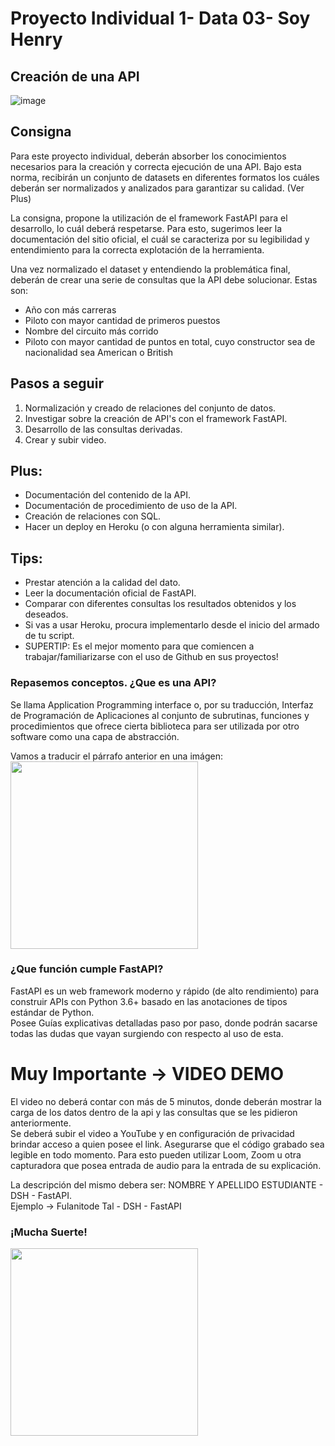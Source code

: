 # Proyecto Individual 1- Data 03- Soy Henry   
## Creación de una API
![image](https://user-images.githubusercontent.com/108296379/182138583-9011699a-f009-4454-885e-80dca182b6c8.png)

## Consigna
Para este proyecto individual, deberán absorber los conocimientos necesarios para la creación y correcta ejecución de una API. Bajo esta norma, recibirán un conjunto de datasets en diferentes formatos los cuáles deberán ser normalizados y analizados para garantizar su calidad. (Ver Plus)

La consigna, propone la utilización de el framework FastAPI para el desarrollo, lo cuál deberá respetarse. Para esto, sugerimos leer la documentación del sitio oficial, el cuál se caracteriza por su legibilidad y entendimiento para la correcta explotación de la herramienta.

Una vez normalizado el dataset y entendiendo la problemática final, deberán de crear una serie de consultas que la API debe solucionar. Estas son:  
- Año con más carreras
- Piloto con mayor cantidad de primeros puestos
- Nombre del circuito más corrido
- Piloto con mayor cantidad de puntos en total, cuyo constructor sea de nacionalidad sea American o British

  
## Pasos a seguir
1. Normalización y creado de relaciones del conjunto de datos.
2. Investigar sobre la creación de API's con el framework FastAPI.
3. Desarrollo de las consultas derivadas.
4. Crear y subir video.

## Plus:
- Documentación del contenido de la API.
- Documentación de procedimiento de uso de la API.
- Creación de relaciones con SQL.
- Hacer un deploy en Heroku (o con alguna herramienta similar).

## Tips:
- Prestar atención a la calidad del dato.
- Leer la documentación oficial de FastAPI.
- Comparar con diferentes consultas los resultados obtenidos y los deseados.
- Si vas a usar Heroku, procura implementarlo desde el inicio del armado de tu script.
- SUPERTIP: Es el mejor momento para que comiencen a trabajar/familiarizarse con el uso de Github en sus proyectos!

### Repasemos conceptos. ¿Que es una API?  
Se llama Application Programming interface o, por su traducción, Interfaz de Programación de Aplicaciones al conjunto de subrutinas, funciones y procedimientos que ofrece cierta biblioteca para ser utilizada por otro software como una capa de abstracción.  
  
Vamos a traducir el párrafo anterior en una imágen:  
<img src = "https://images-cdn.9gag.com/photo/aBnQb8z_700b.jpg" height = 300>

### ¿Que función cumple FastAPI?  
FastAPI es un web framework moderno y rápido (de alto rendimiento) para construir APIs con Python 3.6+ basado en las anotaciones de tipos estándar de Python.  
Posee Guías explicativas detalladas paso por paso, donde podrán sacarse todas las dudas que vayan surgiendo con respecto al uso de esta.  
  
  
# Muy Importante -> VIDEO DEMO
El video no deberá contar con más de 5 minutos, donde deberán mostrar la carga de los datos dentro de la api y las consultas que se les pidieron anteriormente.  
Se deberá subir el video a YouTube y en configuración de privacidad brindar acceso a quien posee el link. Asegurarse que el código grabado sea legible en todo momento. Para esto pueden utilizar Loom, Zoom u otra capturadora que posea entrada de audio para la entrada de su explicación.  

La descripción del mismo debera ser: NOMBRE Y APELLIDO ESTUDIANTE - DSH - FastAPI.  
Ejemplo -> Fulanitode Tal - DSH - FastAPI  

### ¡Mucha Suerte!  

<img src = "https://user-images.githubusercontent.com/96025598/188937586-28575753-fbd6-42de-beca-81ae35b659e0.gif" height = 300>
